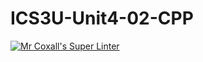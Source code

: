 # ICS3U-Unit4-02-CPP
[![Mr Coxall's Super Linter](https://github.com/zaida-hammmel2108/ICS3U-Unit4-02-CPP/workflows/Mr%20Coxall's%20Super%20Linter/badge.svg)](https://github.com/zaida-hammmel2108/ICS3U-Unit4-02-CPP/actions/)
